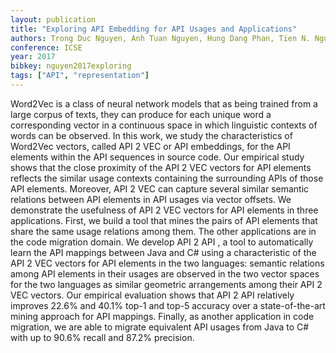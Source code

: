 ```yaml
---
layout: publication
title: "Exploring API Embedding for API Usages and Applications"
authors: Trong Duc Nguyen, Anh Tuan Nguyen, Hung Dang Phan, Tien N. Nguyen
conference: ICSE
year: 2017
bibkey: nguyen2017exploring
tags: ["API", "representation"]
---
```

Word2Vec is a class of neural network models that
as being trained from a large corpus of texts, they can produce for
each unique word a corresponding vector in a continuous space in
which linguistic contexts of words can be observed. In this work,
we study the characteristics of Word2Vec vectors, called API 2 VEC
or API embeddings, for the API elements within the API sequences in source code. Our empirical study shows that the close
proximity of the API 2 VEC vectors for API elements reflects the
similar usage contexts containing the surrounding APIs of those
API elements. Moreover, API 2 VEC can capture several similar
semantic relations between API elements in API usages via vector
offsets. We demonstrate the usefulness of API 2 VEC vectors for
API elements in three applications. First, we build a tool that mines the pairs of API elements that share the same usage relations
among them. The other applications are in the code migration
domain. We develop API 2 API , a tool to automatically learn the
API mappings between Java and C# using a characteristic of the
API 2 VEC vectors for API elements in the two languages: semantic
relations among API elements in their usages are observed in the
two vector spaces for the two languages as similar geometric
arrangements among their API 2 VEC vectors. Our empirical
evaluation shows that API 2 API relatively improves 22.6% and
40.1% top-1 and top-5 accuracy over a state-of-the-art mining
approach for API mappings. Finally, as another application in
code migration, we are able to migrate equivalent API usages
from Java to C# with up to 90.6% recall and 87.2% precision.
